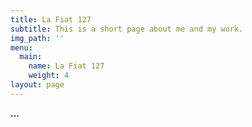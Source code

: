 ```yaml
---
title: La Fiat 127
subtitle: This is a short page about me and my work.
img_path: ''
menu:
  main:
    name: La Fiat 127
    weight: 4
layout: page
---
```

**...**
